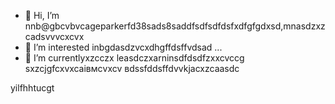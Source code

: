 - 👋 Hi, I’m nnb@gbcvbvcageparkerfd38sads8saddfsdfsdfdsfxdfgfgdxsd,mnasdzxzcadsvvvcxcvx
- 👀 I’m interested inbgdasdzvcxdhgffdsffvdsad ...
- 🌱 I’m currentlyxzcczx leasdczxarninsdfdsdfzxxcvccg sxzcjgfcxvxcаівмсvxcv
вdssfddsffdvvkjacxzcaasdc
<!---zxcxzcпмbcvbcvbcvxv
gagep,/rker388/gaczxcx `README.md` (cxzthis file) appears on your GitHub prafgofile.
You can click the Preview link to take a look at your changes.іваdfsfds
--->
yilfhhtucgt
